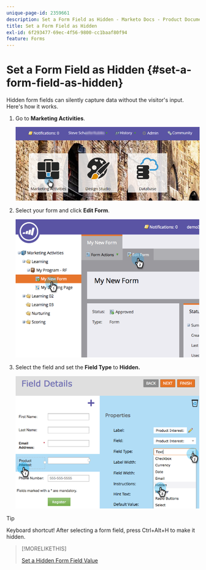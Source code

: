 ```yaml
---
unique-page-id: 2359661
description: Set a Form Field as Hidden - Marketo Docs - Product Documentation
title: Set a Form Field as Hidden
exl-id: 6f293477-69ec-4f56-9800-cc1baaf80f94
feature: Forms
---
```

# Set a Form Field as Hidden {#set-a-form-field-as-hidden}

Hidden form fields can silently capture data without the visitor's input. Here's how it works.

1. Go to **Marketing Activities**.

   ![](assets/login-marketing-activities-3.png)

1. Select your form and click **Edit Form**.

   ![](assets/image2014-9-15-12-3a58-3a47.png)

1. Select the field and set the **Field Type** to **Hidden.**

   ![](assets/image2014-9-15-12-3a58-3a56.png)

>[!TIP]
>
>Keyboard shortcut! After selecting a form field, press Ctrl+Alt+H to make it hidden.

>[!MORELIKETHIS]
>
>[Set a Hidden Form Field Value](/help/marketo/product-docs/demand-generation/forms/form-fields/set-a-hidden-form-field-value.md)
